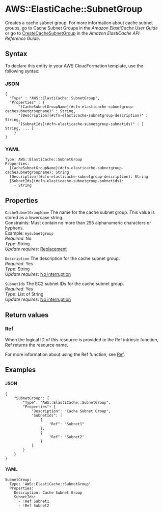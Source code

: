 # AWS::ElastiCache::SubnetGroup<a name="aws-properties-elasticache-subnetgroup"></a>

Creates a cache subnet group\. For more information about cache subnet groups, go to Cache Subnet Groups in the *Amazon ElastiCache User Guide* or go to [CreateCacheSubnetGroup](https://docs.aws.amazon.com/AmazonElastiCache/latest/APIReference/API_CreateCacheSubnetGroup.html) in the *Amazon ElastiCache API Reference Guide*\. 

## Syntax<a name="aws-properties-elasticache-subnetgroup-syntax"></a>

To declare this entity in your AWS CloudFormation template, use the following syntax:

### JSON<a name="aws-properties-elasticache-subnetgroup-syntax.json"></a>

```
{
  "Type" : "AWS::ElastiCache::SubnetGroup",
  "Properties" : {
      "[CacheSubnetGroupName](#cfn-elasticache-subnetgroup-cachesubnetgroupname)" : String,
      "[Description](#cfn-elasticache-subnetgroup-description)" : String,
      "[SubnetIds](#cfn-elasticache-subnetgroup-subnetids)" : [ String, ... ]
    }
}
```

### YAML<a name="aws-properties-elasticache-subnetgroup-syntax.yaml"></a>

```
Type: AWS::ElastiCache::SubnetGroup
Properties: 
  [CacheSubnetGroupName](#cfn-elasticache-subnetgroup-cachesubnetgroupname): String
  [Description](#cfn-elasticache-subnetgroup-description): String
  [SubnetIds](#cfn-elasticache-subnetgroup-subnetids): 
    - String
```

## Properties<a name="aws-properties-elasticache-subnetgroup-properties"></a>

`CacheSubnetGroupName`  <a name="cfn-elasticache-subnetgroup-cachesubnetgroupname"></a>
The name for the cache subnet group\. This value is stored as a lowercase string\.  
Constraints: Must contain no more than 255 alphanumeric characters or hyphens\.  
Example: `mysubnetgroup`   
*Required*: No  
*Type*: String  
*Update requires*: [Replacement](https://docs.aws.amazon.com/AWSCloudFormation/latest/UserGuide/using-cfn-updating-stacks-update-behaviors.html#update-replacement)

`Description`  <a name="cfn-elasticache-subnetgroup-description"></a>
The description for the cache subnet group\.  
*Required*: Yes  
*Type*: String  
*Update requires*: [No interruption](https://docs.aws.amazon.com/AWSCloudFormation/latest/UserGuide/using-cfn-updating-stacks-update-behaviors.html#update-no-interrupt)

`SubnetIds`  <a name="cfn-elasticache-subnetgroup-subnetids"></a>
The EC2 subnet IDs for the cache subnet group\.  
*Required*: Yes  
*Type*: List of String  
*Update requires*: [No interruption](https://docs.aws.amazon.com/AWSCloudFormation/latest/UserGuide/using-cfn-updating-stacks-update-behaviors.html#update-no-interrupt)

## Return values<a name="aws-properties-elasticache-subnetgroup-return-values"></a>

### Ref<a name="aws-properties-elasticache-subnetgroup-return-values-ref"></a>

When the logical ID of this resource is provided to the Ref intrinsic function, Ref returns the resource name\.

 For more information about using the Ref function, see [Ref](https://docs.aws.amazon.com/AWSCloudFormation/latest/UserGuide/intrinsic-function-reference-ref.html)\. 

## Examples<a name="aws-properties-elasticache-subnetgroup--examples"></a>

### <a name="aws-properties-elasticache-subnetgroup--examples--"></a>

#### JSON<a name="aws-properties-elasticache-subnetgroup--examples----json"></a>

```
{
    "SubnetGroup": {
        "Type": "AWS::ElastiCache::SubnetGroup",
        "Properties": {
            "Description": "Cache Subnet Group",
            "SubnetIds": [
                {
                    "Ref": "Subnet1"
                },
                {
                    "Ref": "Subnet2"
                }
            ]
        }
    }
}
```

#### YAML<a name="aws-properties-elasticache-subnetgroup--examples----yaml"></a>

```
SubnetGroup:
  Type: 'AWS::ElastiCache::SubnetGroup'
  Properties:
    Description: Cache Subnet Group
    SubnetIds:
      - !Ref Subnet1
      - !Ref Subnet2
```